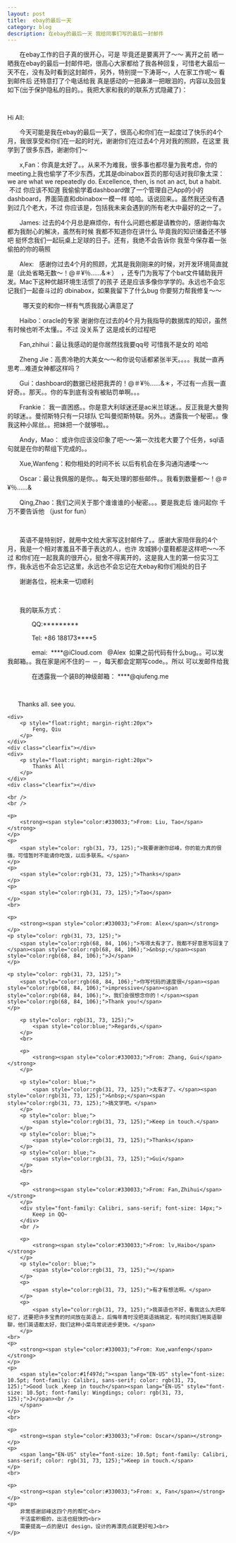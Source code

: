 ```yaml
---
layout: post
title:  ebay的最后一天  
category: blog
description: 在ebay的最后一天 我给同事们写的最后一封邮件
---
```

<div class="container">
<p>
	&nbsp;&nbsp;&nbsp;&nbsp;&nbsp;&nbsp;&nbsp;在ebay工作的日子真的很开心，可是 毕竟还是要离开了～～ 离开之前 晒一晒我在ebay的最后一封邮件吧，很高心大家都给了我各种回复，可惜老大最后一天不在，没有及时看到这封邮件，另外，特别提一下涛哥～，人在家工作呢～ 看到邮件后 还特意打了个电话给我 真是感动的一把鼻涕一把眼泪的，内容以及回复如下(出于保护隐私的目的。。我把大家和我的的联系方式隐藏了)：
</p>
	<br />
<p>
	Hi All:
<p>
	&nbsp;&nbsp;&nbsp;&nbsp;&nbsp;&nbsp;&nbsp;今天可能是我在ebay的最后一天了，很高心和你们在一起度过了快乐的4个月，我很享受和你们在一起的时光，谢谢你们在过去4个月对我的照顾，在这里 我学到了很多东西，谢谢你们～
</p>
<p>
	&nbsp;&nbsp;&nbsp;&nbsp;&nbsp;&nbsp;&nbsp;x,Fan：你真是太好了。。从来不为难我，很多事也都尽量为我考虑，你的meeting上我也偷学了不少东西，尤其是dbinabox首页的那句话对我印象太深：we are what we repeatedly do. Excellence, then, is not an act, but a habit. &nbsp;不过 你应该不知道 我偷偷学着dashboard做了一个管理自己App的小的dashboard，界面简直和dbinabox一模一样 哈哈。话说回来。。虽然我还没有遇到过几个老大，不过 你应该是，包括我未来会遇到的所有老大中最好的之一了。&nbsp;
</p>
<p>
	&nbsp;&nbsp;&nbsp;&nbsp;&nbsp;&nbsp;&nbsp;James:&nbsp;过去的4个月总是麻烦你，有什么问题也都是请教你的，感谢你每次都为我耐心的解决，虽然有时候 我都不知道你在讲什么 毕竟我的知识储备还不够吧 挺怀念我们一起玩桌上足球的日子。还有，我绝不会告诉你 我至今保存着一张偷拍的你的萌照
</p>
<p>
	&nbsp;&nbsp;&nbsp;&nbsp;&nbsp;&nbsp;&nbsp;Alex: &nbsp;&nbsp;感谢你过去4个月的照顾，尤其是我刚刚来的时候，对开发环境简直就是（此处省略无数～！@＃¥％……&amp;＊）&nbsp;&nbsp;，还专门为我写了个bat文件辅助我开发。Mac下这种优越环境生活惯了的孩子 还是应该多像你学学的。永远也不会忘记我们一起奋斗过的&nbsp;dbinabox，如果我留下了什么bug&nbsp;你要努力帮我修复～～&nbsp;
</p>
<p>
	&nbsp;&nbsp;&nbsp;&nbsp;&nbsp;&nbsp;&nbsp;&nbsp;&nbsp;哪天变的和你一样有气质我就心满意足了&nbsp;&nbsp;
</p>
<p>
	&nbsp;&nbsp;&nbsp;&nbsp;&nbsp;&nbsp;&nbsp;Haibo：oracle的专家 谢谢你在过去的4个月为我指导的数据库的知识，虽然有时候也听不太懂。。不过 没关系了 这是成长的过程吧
</p>
<p>
	&nbsp;&nbsp;&nbsp;&nbsp;&nbsp;&nbsp;&nbsp;Fan,zhihui：最让我感动的是你居然找我要qq号 可惜我不是女的 哈哈
</p>
<p>
	&nbsp;&nbsp;&nbsp;&nbsp;&nbsp;&nbsp;&nbsp;Zheng Jie：高贵冷艳的大美女～～和你说句话都紧张半天。。。。我就一直再思考…难道女神都这样吗？
</p>
<p>
	&nbsp;&nbsp;&nbsp;&nbsp;&nbsp;&nbsp;&nbsp;Gui：dashboard的数据已经把我弄的！@＃¥％……&amp;＊，不过有一点我一直好奇。。那天。。你的车到底有没有被贴罚单啊。。。
</p>
<p>
	&nbsp;&nbsp;&nbsp;&nbsp;&nbsp;&nbsp;&nbsp;Frankie： 我一直困惑。。你是意大利球迷还是ac米兰球迷。。反正我是大曼狗的球迷。。曼彻斯特只有一只球队 它叫曼彻斯特联。另外。。透露我一个秘密。。像我这种小屌丝。。把妹把一个就够啦。。
</p>
<p>
	&nbsp;&nbsp;&nbsp;&nbsp;&nbsp;&nbsp;&nbsp;Andy，Mao： 或许你应该没印象了吧～～第一次找老大要了个任务，sql语句就是在你的帮组下完成的。。
</p>
<p>
	&nbsp;&nbsp;&nbsp;&nbsp;&nbsp;&nbsp;&nbsp;Xue,Wanfeng：和你相处的时间不长 以后有机会在多沟通沟通喽～～
</p>
<p>
	&nbsp;&nbsp;&nbsp;&nbsp;&nbsp;&nbsp;&nbsp;Oscar：最让我佩服的是你。。每天处理的那些邮件。。我看到数量都～！@＃¥％……&amp;
</p>
<p>
	&nbsp;&nbsp;&nbsp;&nbsp;&nbsp;&nbsp;&nbsp;Qing,Zhao：我们之间关于那个谁谁谁的小秘密。。。要是我走后 谁问起你 千万不要告诉他 （just for fun）
</p>
<br>
<p>
	&nbsp;&nbsp;&nbsp;&nbsp;&nbsp;&nbsp;&nbsp;英语不是特别好，就用中文给大家写这封邮件了。。感谢大家陪伴我的4个月，我是一个相对害羞且不善于表达的人，也许 攻城狮小童鞋都是这样吧～～不过 和你们在一起我真的很开心，挺舍不得离开的，这是我人生的第一份实习工作，我永远也不会忘记这里，永远也不会忘记在大ebay和你们相处的日子
</p>
<p>
	&nbsp;&nbsp;&nbsp;&nbsp;&nbsp;&nbsp;&nbsp;谢谢各位，祝未来一切顺利
</p>
<p>
	&nbsp;
</p>
<p>
	&nbsp;&nbsp;&nbsp;&nbsp;&nbsp;&nbsp;&nbsp;我的联系方式：
</p>
<p>
	&nbsp;&nbsp;&nbsp;&nbsp;&nbsp;&nbsp;&nbsp;&nbsp;&nbsp;&nbsp;&nbsp;&nbsp;&nbsp;&nbsp;QQ:*********
</p>
<p>
	&nbsp;&nbsp;&nbsp;&nbsp;&nbsp;&nbsp;&nbsp;&nbsp;&nbsp;&nbsp;&nbsp;&nbsp;&nbsp;&nbsp;Tel: +86 188173****5
</p>
<p>
	&nbsp;&nbsp;&nbsp;&nbsp;&nbsp;&nbsp;&nbsp;&nbsp;&nbsp;&nbsp;&nbsp;&nbsp;&nbsp;&nbsp;emai: &nbsp;****@iCloud.com</a>&nbsp; &nbsp;@Alex &nbsp;如果之前代码有什么bug。。可以发我邮箱。。我在家是闲不住的－ －，每天都会定期写code。。所以 可以发邮件给我
</p>
<p>
	&nbsp;&nbsp;&nbsp;&nbsp;&nbsp;&nbsp;&nbsp;&nbsp;&nbsp;&nbsp;&nbsp;&nbsp;&nbsp;&nbsp;在透露我一个装B的神级邮箱： ****@qiufeng.me</a>
</p>
<p>
	&nbsp;
</p>
<p>
	&nbsp;&nbsp;&nbsp;&nbsp;<span style="white-space:pre">	</span>Thanks all. see you.
</p>

	<div>
		<p style="float:right; margin-right:20px">
			Feng, Qiu
		</p>
	</div>
	<div class="clearfix"></div>
	<div>
		<p style="float:right; margin-right:20px">
			Thanks All
		</p>
	</div>
	<div class="clearfix"></div>

	<br />
	<br />
	
	<p>
		<strong><span style="color:#330033;">From: Liu, Tao</span></strong>
	</p>
	<p>
		<span style="color: rgb(31, 73, 125);">我要谢谢你邱峰，你的能力真的很强，可惜暂时不能请你吃饭，以后多联系。</span>
	</p>
	<p>
		<span style="color:rgb(31, 73, 125);">Thanks</span>
	</p>
	<p>
		<span style="color:rgb(31, 73, 125);">Tao</span>
	</p>
	<br>

	<p>
		<strong><span style="color:#330033;">From: Alex</span></strong>
	</p>
	<p style="color: rgb(31, 73, 125);">
		<span style="color:rgb(68, 84, 106);">写得太有才了，我都不好意思写回复了</span><span style="color:rgb(68, 84, 106);">&nbsp;</span><span style="color:rgb(68, 84, 106);">J</span>
	</p>

	<p style="color: rgb(31, 73, 125);">
		<span style="color:rgb(68, 84, 106);">你写代码的速度很</span><span style="color:rgb(68, 84, 106);">impressive</span><span style="color:rgb(68, 84, 106);">，我们会很想念你的！</span><span style="color:rgb(68, 84, 106);">Thank you!</span>
	</p>
	
		<p style="color: rgb(31, 73, 125);">
			<span style="color:blue;">Regards,</span>
		</p>
		<br>

		<p>
			<strong><span style="color:#330033;">From: Zhang, Gui</span></strong>
		</p>

		<p style="color: blue;">
			<span style="color:rgb(31, 73, 125);">太有才了。</span><span style="color:rgb(31, 73, 125);">&nbsp;</span><span style="color:rgb(31, 73, 125);">搞文学吧。</span>
		</p>
		<p style="color: blue;">
			<span style="color:rgb(31, 73, 125);">Keep in touch.</span>
		</p>
		<p style="color: blue;">
			<span style="color:rgb(31, 73, 125);">Thanks</span>
		</p>
		<p style="color: blue;">
			<span style="color:rgb(31, 73, 125);">Gui</span>
		</p>
		<br>

		<p>
			<strong><span style="color:#330033;">From: Fan,Zhihui</span></strong>
		</p>
		<div style="font-family: Calibri, sans-serif; font-size: 14px;">
			Keep in QQ~
		</div>
		<br />
		
		<p>
			<strong><span style="color:#330033;">From: lv,Haibo</span></strong>
		</p>
		<p style="color: blue;">
			<span style="color:rgb(31, 73, 125);"></span>
		</p>
		<p>
			<span style="color:rgb(31, 73, 125);">有才有想法啊。</span>
		</p>
		<p>
			<span style="color:rgb(31, 73, 125);">我英语也不好，看我这么大把年纪了，还要把许多宝贵的时间放在英语上，后悔年青时没把英语搞搞定，有时间我们用英语聊聊，他们英语都太好，我们这种小菜鸟常说进步更快。</span>
		</p>
	<br>
	<p>
		<strong><span style="color:#330033;">From: Xue,wanfeng</span></strong>
	</p>
	<p>
		<span style="color:#1f497d;"><span lang="EN-US" style="font-size: 10.5pt; font-family: Calibri, sans-serif; color: rgb(31, 73, 125);">Good luck ,Keep in touch</span><span lang="EN-US" style="font-size: 10.5pt; font-family: Wingdings; color: rgb(31, 73, 125);">J</span><br />
		</span>
	</p>
	<br>

	<p>
		<strong><span style="color:#330033;">From: Oscar</span></strong>
	</p>
	<p>
		<span lang="EN-US" style="font-size: 10.5pt; font-family: Calibri, sans-serif; color: rgb(31, 73, 125);">Keep in touch.</span>
	</p>
	<br>

	<p>
		<strong><span style="color:#330033;">From: x, Fan</span></strong>
	</p>
	<p>
		非常感谢邱峰这四个月的帮忙<br>
		干活蛮积极的，出活也挺快的<br>
		需要提高一点的是UI design，设计的再漂亮点就更好啦J<br>
	</p>
</div>